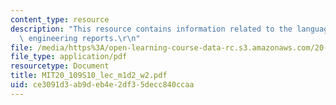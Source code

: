 ```yaml
---
content_type: resource
description: "This resource contains information related to the language of biological\
  \ engineering reports.\r\n"
file: /media/https%3A/open-learning-course-data-rc.s3.amazonaws.com/20-109-laboratory-fundamentals-in-biological-engineering-spring-2010/ce3091d3ab9deb4e2df35decc840ccaa_MIT20_109S10_lec_m1d2_w2.pdf
file_type: application/pdf
resourcetype: Document
title: MIT20_109S10_lec_m1d2_w2.pdf
uid: ce3091d3-ab9d-eb4e-2df3-5decc840ccaa
---
```

